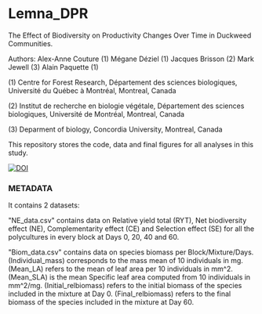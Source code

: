 # Lemna_DPR
The Effect of Biodiversity on Productivity Changes Over Time in Duckweed Communities.

Authors:
Alex-Anne Couture (1)
Mégane Déziel (1)
Jacques Brisson (2)
Mark Jewell (3)
Alain Paquette (1)

(1) Centre for Forest Research, Département des sciences biologiques, Université du Québec à Montréal, Montreal, Canada

(2) Institut de recherche en biologie végétale, Département des sciences biologiques, Université de Montréal, Montreal, Canada

(3) Deparment of biology, Concordia University, Montreal, Canada

This repository stores the code, data and final figures for all analyses in this study.

[![DOI](https://zenodo.org/badge/DOI/10.5281/zenodo.15121491.svg)](https://doi.org/10.5281/zenodo.15121491)

### METADATA

It contains 2 datasets: 

"NE_data.csv" contains data on Relative yield total (RYT), Net biodiversity effect (NE), Complementarity effect (CE) and Selection effect (SE) for all the polycultures in every block at Days 0, 20, 40 and 60.

"Biom_data.csv" contains data on species biomass per Block/Mixture/Days. 
(Individual_mass) corresponds to the mass mean of 10 individuals in mg.
(Mean_LA) refers to the mean of leaf area per 10 individuals in mm^2.
(Mean_SLA) is the mean Specific leaf area computed from 10 individuals in mm^2/mg.
(Initial_relbiomass) refers to the initial biomass of the species included in the mixture at Day 0.
(Final_relbiomass) refers to the final biomass of the species included in the mixture at Day 60.


